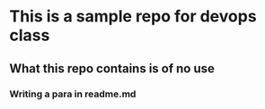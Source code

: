# This is a sample repo for devops class

## What this repo contains is of no use
### Writing a para in readme.md
